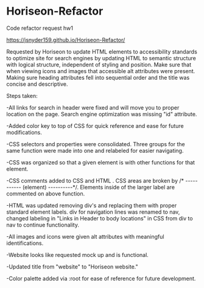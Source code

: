 # Horiseon-Refactor
Code refactor request hw1

https://jsnyder159.github.io/Horiseon-Refactor/

Requested by Horiseon to update HTML elements to accessibility standards to optimize site for search engines by updating HTML to semantic structure with logical structure, independent of styling and position. Make sure that when viewing icons and images that accessible alt attributes were present. Making sure heading attributes fell into sequential order and the title was concise and descriptive.

Steps taken:

-All links for search in header were fixed and will move you to proper location on the page. Search engine optimization was missing "id" attribute.

-Added color key to top of CSS for quick reference and ease for future modifications.

-CSS selectors and properties were consolidated. Three groups for the same function were made into one and relabeled for easier navigating.

-CSS was organized so that a given element is with other functions for that element.

-CSS comments added to CSS and HTML . CSS areas are broken by /* ----------- (element) ----------*/. Elements inside of the larger label are commented on above function.

-HTML was updated removing div's and replacing them with proper standard element labels. div for navigation lines was renamed to nav, changed labeling in "Links in Header to body locations" in CSS from div to nav to continue functionality.

-All images and icons were given alt attributes with meaningful identifications.

-Website looks like requested mock up and is functional.

-Updated title from "website" to "Horiseon website."

-Color palette added via :root for ease of reference for future development.